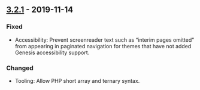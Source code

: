 ## [3.2.1] - 2019-11-14

### Fixed
* Accessibility: Prevent screenreader text such as “interim pages omitted” from appearing in paginated navigation for themes that have not added Genesis accessibility support.

### Changed
* Tooling: Allow PHP short array and ternary syntax.

[3.2.1]: https://github.com/studiopress/genesis/compare/3.2.0...3.2.1
